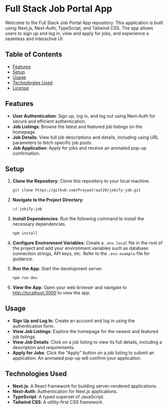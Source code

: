 # Full Stack Job Portal App

Welcome to the Full Stack Job Portal App repository. This application is built using Next.js, Next-Auth, TypeScript, and Tailwind CSS. The app allows users to sign up and log in, view and apply for jobs, and experience a seamless and interactive UI.

## Table of Contents

- [Features](#features)
- [Setup](#setup)
- [Usage](#usage)
- [Technologies Used](#technologies-used)
- [License](#license)

## Features

- **User Authentication**: Sign up, log in, and log out using Next-Auth for secure and efficient authentication.
- **Job Listings**: Browse the latest and featured job listings on the homepage.
- **Job Details**: View full job descriptions and details, including using URL parameters to fetch specific job posts.
- **Job Application**: Apply for jobs and receive an animated pop-up confirmation.

## Setup

1. **Clone the Repository**: Clone this repository to your local machine.

    ```bash
    git clone https://github.com/Prajwalraut29/jobify-job.git
    ```

2. **Navigate to the Project Directory**:

    ```bash
    cd jobify-job
    ```

3. **Install Dependencies**: Run the following command to install the necessary dependencies.

    ```bash
    npm install
    ```

4. **Configure Environment Variables**: Create a `.env.local` file in the root of the project and add your environment variables such as database connection strings, API keys, etc. Refer to the `.env.example` file for guidance.

5. **Run the App**: Start the development server.

    ```bash
    npm run dev
    ```

6. **View the App**: Open your web browser and navigate to [http://localhost:3000](http://localhost:3000) to view the app.

## Usage

- **Sign Up and Log In**: Create an account and log in using the authentication form.
- **View Job Listings**: Explore the homepage for the newest and featured job listings.
- **View Job Details**: Click on a job listing to view its full details, including a description and requirements.
- **Apply for Jobs**: Click the "Apply" button on a job listing to submit an application. An animated pop-up will confirm your application.

## Technologies Used

- **Next.js**: A React framework for building server-rendered applications.
- **Next-Auth**: Authentication for Next.js applications.
- **TypeScript**: A typed superset of JavaScript.
- **Tailwind CSS**: A utility-first CSS framework.


